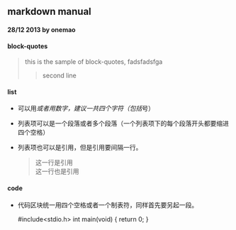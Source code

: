 
## markdown manual 
#### 28/12 2013 by onemao



#### block-quotes
>this is the sample of block-quotes,
fadsfadsfga
>>second line 


#### list
*   可以用*或者用数字，建议一共四个字符（包括*号）
*   列表项可以是一个段落或者多个段落（一个列表项下的每个段落开头都要缩进四个空格）
*   列表项也可以是引用，但是引用要间隔一行。

    > 这一行是引用  
	> 这一行也是引用


#### code
*   代码区块统一用四个空格或者一个制表符，同样首先要另起一段。  

    #include<stdio.h>
	int main(void)
	{
		return 0;
	}
